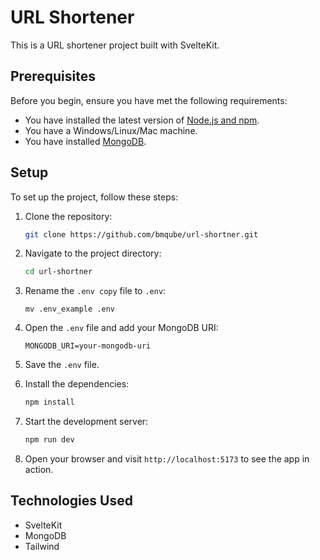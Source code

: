 # URL Shortener

This is a URL shortener project built with SvelteKit.

## Prerequisites

Before you begin, ensure you have met the following requirements:

- You have installed the latest version of [Node.js and npm](https://nodejs.org/en/download/).
- You have a Windows/Linux/Mac machine.
- You have installed [MongoDB](https://www.mongodb.com/try/download/community).

## Setup

To set up the project, follow these steps:

1. Clone the repository:

   ```bash
   git clone https://github.com/bmqube/url-shortner.git
   ```

2. Navigate to the project directory:

   ```bash
   cd url-shortner
   ```

3. Rename the `.env copy` file to `.env`:

   ```shell
   mv .env_example .env
   ```

4. Open the `.env` file and add your MongoDB URI:

   ```shell
   MONGODB_URI=your-mongodb-uri
   ```

5. Save the `.env` file.

6. Install the dependencies:

   ```bash
   npm install
   ```

7. Start the development server:

   ```bash
   npm run dev
   ```

8. Open your browser and visit `http://localhost:5173` to see the app in action.

## Technologies Used

- SvelteKit
- MongoDB
- Tailwind
